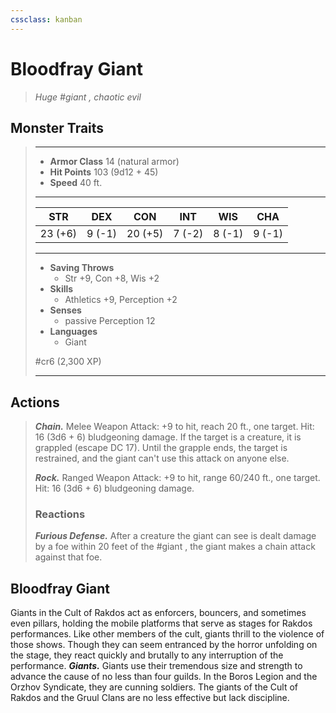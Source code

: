 ```yaml
---
cssclass: kanban
---
```


# Bloodfray Giant
>*Huge #giant , chaotic evil*
## Monster Traits
>___
>- **Armor Class** 14 (natural armor)
>- **Hit Points** 103 (9d12 + 45)
>- **Speed** 40 ft.
>___
>|STR|DEX|CON|INT|WIS|CHA|
>|:---:|:---:|:---:|:---:|:---:|:---:|
>|23 (+6)|9 (-1)|20 (+5)|7 (-2)|8 (-1)|9 (-1)|
>___
>- **Saving Throws**
>	 - Str +9, Con +8, Wis +2
>- **Skills**
>	 - Athletics +9, Perception +2
>- **Senses**
>	 - passive Perception 12
>- **Languages**
>	 - Giant
>
> #cr6 (2,300 XP)
>___
## Actions
>***Chain.*** Melee Weapon Attack: +9 to hit, reach 20 ft., one target. Hit: 16 (3d6 + 6) bludgeoning damage. If the target is a creature, it is grappled (escape DC 17). Until the grapple ends, the target is restrained, and the giant can't use this attack on anyone else.  
>
>***Rock.*** Ranged Weapon Attack: +9 to hit, range 60/240 ft., one target. Hit: 16 (3d6 + 6) bludgeoning damage.  
>
>### Reactions
>***Furious Defense.*** After a creature the giant can see is dealt damage by a foe within 20 feet of the #giant , the giant makes a chain attack against that foe.
## Bloodfray Giant
Giants in the Cult of Rakdos act as enforcers, bouncers, and sometimes even pillars, holding the mobile platforms that serve as stages for Rakdos performances. Like other members of the cult, giants thrill to the violence of those shows. Though they can seem entranced by the horror unfolding on the stage, they react quickly and brutally to any interruption of the performance.
***Giants.*** Giants use their tremendous size and strength to advance the cause of no less than four guilds. In the Boros Legion and the Orzhov Syndicate, they are cunning soldiers. The giants of the Cult of Rakdos and the Gruul Clans are no less effective but lack discipline.